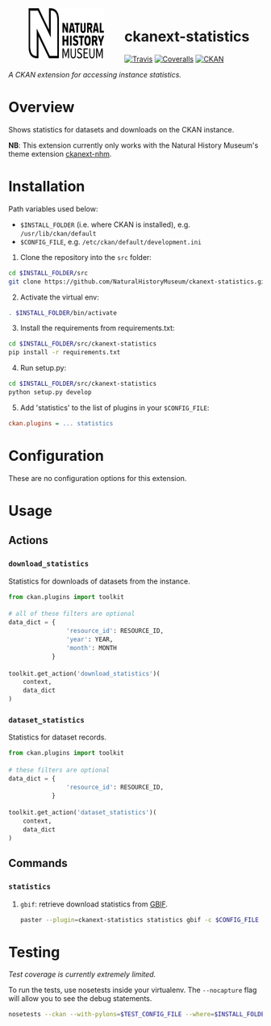 <img src=".github/nhm-logo.svg" align="left" width="150px" height="100px" hspace="40"/>

# ckanext-statistics

[![Travis](https://img.shields.io/travis/NaturalHistoryMuseum/ckanext-statistics/master.svg?style=flat-square)](https://travis-ci.org/NaturalHistoryMuseum/ckanext-statistics)
[![Coveralls](https://img.shields.io/coveralls/github/NaturalHistoryMuseum/ckanext-statistics/master.svg?style=flat-square)](https://coveralls.io/github/NaturalHistoryMuseum/ckanext-statistics)
[![CKAN](https://img.shields.io/badge/ckan-2.9.0a-orange.svg?style=flat-square)](https://github.com/ckan/ckan)

_A CKAN extension for accessing instance statistics._


# Overview

Shows statistics for datasets and downloads on the CKAN instance.

**NB**: This extension currently only works with the Natural History Museum's theme extension [ckanext-nhm](https://github.com/NaturalHistoryMuseum/ckanext-nhm).


# Installation

Path variables used below:
- `$INSTALL_FOLDER` (i.e. where CKAN is installed), e.g. `/usr/lib/ckan/default`
- `$CONFIG_FILE`, e.g. `/etc/ckan/default/development.ini`

1. Clone the repository into the `src` folder:

  ```bash
  cd $INSTALL_FOLDER/src
  git clone https://github.com/NaturalHistoryMuseum/ckanext-statistics.git
  ```

2. Activate the virtual env:

  ```bash
  . $INSTALL_FOLDER/bin/activate
  ```

3. Install the requirements from requirements.txt:

  ```bash
  cd $INSTALL_FOLDER/src/ckanext-statistics
  pip install -r requirements.txt
  ```

4. Run setup.py:

  ```bash
  cd $INSTALL_FOLDER/src/ckanext-statistics
  python setup.py develop
  ```

5. Add 'statistics' to the list of plugins in your `$CONFIG_FILE`:

  ```ini
  ckan.plugins = ... statistics
  ```

# Configuration

These are no configuration options for this extension.


# Usage

## Actions

### `download_statistics`
Statistics for downloads of datasets from the instance.

```python
from ckan.plugins import toolkit

# all of these filters are optional
data_dict = {
                'resource_id': RESOURCE_ID,
                'year': YEAR,
                'month': MONTH
            }

toolkit.get_action('download_statistics')(
    context,
    data_dict
)
```

### `dataset_statistics`
Statistics for dataset records.

```python
from ckan.plugins import toolkit

# these filters are optional
data_dict = {
                'resource_id': RESOURCE_ID,
            }

toolkit.get_action('dataset_statistics')(
    context,
    data_dict
)
```

## Commands

### `statistics`

1. `gbif`: retrieve download statistics from [GBIF](https://gbif.org).
    ```bash
    paster --plugin=ckanext-statistics statistics gbif -c $CONFIG_FILE
    ```


# Testing

_Test coverage is currently extremely limited._

To run the tests, use nosetests inside your virtualenv. The `--nocapture` flag will allow you to see the debug statements.
```bash
nosetests --ckan --with-pylons=$TEST_CONFIG_FILE --where=$INSTALL_FOLDER/src/ckanext-statistics --nologcapture --nocapture
```

